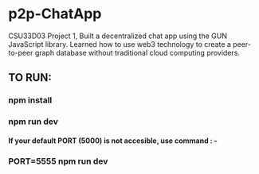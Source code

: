# p2p-ChatApp
CSU33D03 Project 1, Built a decentralized chat app using the GUN JavaScript library. Learned how to use web3 technology to create a peer-to-peer graph database without traditional cloud computing providers. 

## TO RUN:
### npm install
### npm run dev
#### If your default PORT (5000) is not accesible, use command : -
### PORT=5555 npm run dev
